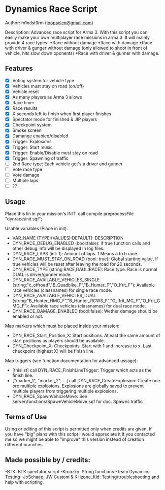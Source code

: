 Dynamics Race Script
================================
Author: m1ndst0rm (joopselen@gmail.com)

Description:
Advanced race script for Arma 3. With this script you can easily make your own multiplayer race missions in arma 3.
It will mainly provide 4 race types:
*Race without damage
*Race with damage 
*Race with driver & gunger without damage (only allowed to shoot in front of vehicle, hits slow down oponents)
*Race with driver & gunner with damage. 

Features
--------
- [x] Voting system for vehicle type
- [x] Vehicles must stay on road (on/off)
- [x] Vehicle reset
- [x] As many players as Arma 3 allows
- [x] Race timer
- [x] Race results
- [x] X seconds left to finish when first player finishes
- [x] Spectator mode for finished & JIP players
- [x] Checkpoint system
- [x] Smoke screen
- [x] Damange enabled/disabled
- [x] Trigger: Explosions
- [x] Trigger: Start music
- [x] Trigger: Enable/Disable must stay on road
- [x] Trigger: Spawning of traffic
- [ ] 2nd Race type: Each vehicle get's a driver and gunner.
- [ ] Vote race type
- [ ] Vote damage
- [ ] Multiple laps
- [ ] ??

Usage
-----

Place this lin in your mission's INIT.
call compile preprocessFile "dynrace\init.sqf";

Usable variables (Place in init):

* VAR_NAME (TYPE:(VALUES):DEFAULT): DESCRIPTION
* DYN_RACE_DEBUG_ENABLED (bool:false): If true function calls and other debug info will be displayed in log files.
* DYN_RACE_LAPS (int: 1): Amount of laps. 1 Means a to b race.
* DYN_RACE_MUST_STAY_ON_ROAD (bool: true): Global starting value. If true vehicles will be reset after leaving the road for 20 seconds.
* DYN_RACE_TYPE (string:RACE,DAUL:RACE): Race type. Race is normal DUAL is driver/gunner mode.
* DYN_RACE_AVAILABLE_VEHICLES_SINGLE (string:"c_offroad","B_Quadbike_F","B_Hunter_F","O_Ifrit_F"): Available race vehicles (classnames) for single race mode.
* DYN_RACE_AVAILABLE_VEHICLES_DUAL (string:"B_Hunter_HMG_F","B_Hunter_RCWS_F","O_Ifrit_MG_F","O_Ifrit_GMG_F"): Available race vehicles (classnames) for dual race mode.
* DYN_RACE_DAMAGE_ENABLED (bool:false): Wether damage should be enabled or not.

Map markers which must be placed inside your mission:

* DYN_RACE_Start_Position_X: Start positions. Atleast the same amount of start positions as players should be available.
* DYN_Checkpoint_X: Checkpoints. Start with 1 and increase to x. Last checkpoint (highest X) will be finish line.

Map triggers (see function documentation for advanced ussage):

* [thislist] call DYN_RACE_FinishLineTrigger: Trigger which acts as the finish line.
* ["marker_1", "marker_2", ...] call DYN_RACE_CreateExplosion: Create one ore multiple explosions. Explosions are globally saved to prevent multiple players from triggering multiple explosions.
* DYN_RACE_SpawnVehicleMove: See server\functions\SpawnVehicleMove.sqf for doc. Spawns traffic

Terms of Use
------------
Using or editing of this script is permitted only when credits are given. If you have "big" plans with this script I would appreciate it if you contacted me so we might be able to "improve" this version instead of creation different branches.

Made possible by / credits:
---------------------------
-BTK: BTK spectator script
-Kronzky: String functions
-Team Dynamics: Testing
-JoSchaap, JW Custom & Killzone_Kid: Testing/troubleshooting and help with scripting.